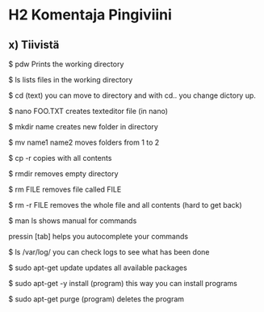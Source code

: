 # H2 Komentaja Pingiviini

## x) Tiivistä

$ pdw Prints the working directory

$ ls lists files in the working directory

$ cd (text) you can move to directory and with cd.. you change dictory up.

$ nano FOO.TXT creates texteditor file (in nano)

$ mkdir name creates new folder in directory

$ mv name1 name2 moves folders from 1 to 2

$ cp -r copies with all contents

$ rmdir removes empty directory

$ rm FILE removes file called FILE

$ rm -r FILE removes the whole file and all contents (hard to get back)

$ man ls shows manual for commands

pressin [tab] helps you autocomplete your commands 

$ ls /var/log/ you can check logs to see what has been done

$ sudo apt-get update updates all available packages

$ sudo apt-get -y install (program) this way you can install programs

$ sudo apt-get purge (program) deletes the program
